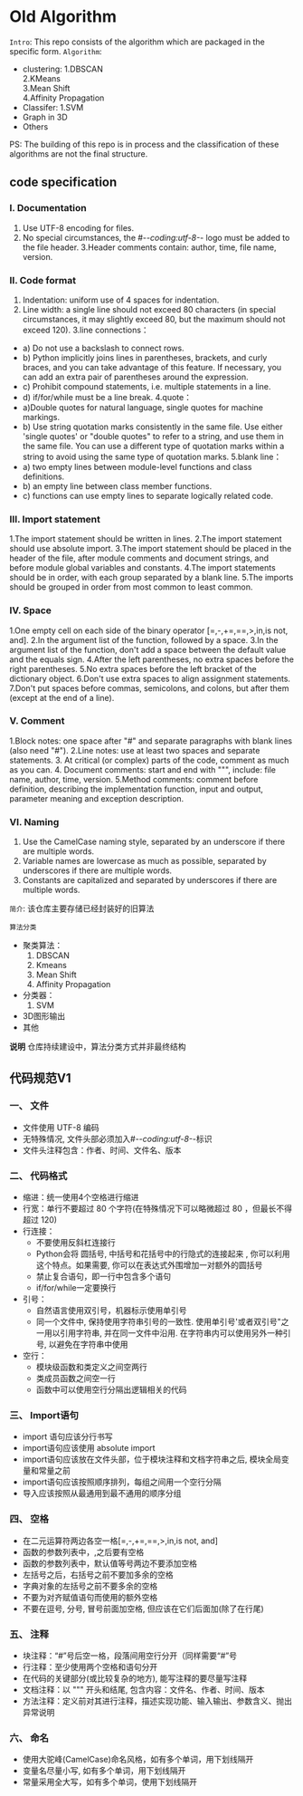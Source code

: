# Old Algorithm

`Intro`: This repo consists of the algorithm which are packaged in the specific form.
`Algorithm`:
+ clustering:
  1.DBSCAN  
  2.KMeans  
  3.Mean Shift  
  4.Affinity Propagation  
+ Classifer:
  1.SVM
+ Graph in 3D
+ Others

PS: The building of this repo is in process and the classification of these algorithms are not the final structure. 

## code specification
### I. Documentation
1. Use UTF-8 encoding for files.
2. No special circumstances, the #-*-coding:utf-8-*- logo must be added to the file header.
3.Header comments contain: author, time, file name, version.
### Ⅱ. Code format
1. Indentation: uniform use of 4 spaces for indentation.
2. Line width: a single line should not exceed 80 characters (in special circumstances, it may slightly exceed 80, but the maximum should not exceed 120).
3.line connections：
+ a) Do not use a backslash to connect rows.
+ b) Python implicitly joins lines in parentheses, brackets, and curly braces, and you can take advantage of this feature. If necessary, you can add an extra pair of parentheses around the expression.
+ c) Prohibit compound statements, i.e. multiple statements in a line.
+ d) if/for/while must be a line break.
4.quote：
+ a)Double quotes for natural language, single quotes for machine markings.
+ b) Use string quotation marks consistently in the same file. Use either 'single quotes' or "double quotes" to refer to a string, and use them in the same file. You can use a different type of quotation marks within a string to avoid using the same type of quotation marks.
5.blank line：
+ a)	two empty lines between module-level functions and class definitions.
+ b)	an empty line between class member functions.
+ c)	functions can use empty lines to separate logically related code.
### Ⅲ. Import statement
1.The import statement should be written in lines.
2.The import statement should use absolute import.
3.The import statement should be placed in the header of the file, after module comments and document strings, and before module global variables and constants.
4.The import statements should be in order, with each group separated by a blank line.
5.The imports should be grouped in order from most common to least common.
### Ⅳ. Space
1.One empty cell on each side of the binary operator [=,-,+=,==,>,in,is not, and].
2.In the argument list of the function, followed by a space.
3.In the argument list of the function, don't add a space between the default value and the equals sign.
4.After the left parentheses, no extra spaces before the right parentheses.
5.No extra spaces before the left bracket of the dictionary object.
6.Don't use extra spaces to align assignment statements.
7.Don't put spaces before commas, semicolons, and colons, but after them (except at the end of a line).
### Ⅴ. Comment
1.Block notes: one space after "#" and separate paragraphs with blank lines (also need "#").
2.Line notes: use at least two spaces and separate statements.
3. At critical (or complex) parts of the code, comment as much as you can.
4. Document comments: start and end with """, include: file name, author, time, version.
5.Method comments: comment before definition, describing the implementation function, input and output, parameter meaning and exception description.
### Ⅵ. Naming
1. Use the CamelCase naming style, separated by an underscore if there are multiple words.
2. Variable names are lowercase as much as possible, separated by underscores if there are multiple words.
3. Constants are capitalized and separated by underscores if there are multiple words.




`简介`: 该仓库主要存储已经封装好的旧算法

`算法分类`
+ 聚类算法：
    1. DBSCAN
    2. Kmeans
    3. Mean Shift
    4. Affinity Propagation
+ 分类器：
    1. SVM
+ 3D图形输出
+ 其他


**说明**
仓库持续建设中，算法分类方式并非最终结构


## 代码规范V1

### 一、	文件
+ 文件使用 UTF-8 编码
+ 无特殊情况, 文件头部必须加入#-*-coding:utf-8-*-标识
+ 文件头注释包含：作者、时间、文件名、版本
### 二、	代码格式
+ 缩进：统一使用4个空格进行缩进
+ 行宽：单行不要超过 80 个字符(在特殊情况下可以略微超过 80 ，但最长不得超过 120)
+ 行连接：
	* 不要使用反斜杠连接行
	* Python会将 圆括号, 中括号和花括号中的行隐式的连接起来 , 你可以利用这个特点。如果需要, 你可以在表达式外围增加一对额外的圆括号
	* 禁止复合语句，即一行中包含多个语句
	* if/for/while一定要换行
+ 引号：
	* 自然语言使用双引号，机器标示使用单引号
	* 同一个文件中, 保持使用字符串引号的一致性. 使用单引号'或者双引号"之一用以引用字符串, 并在同一文件中沿用. 在字符串内可以使用另外一种引号, 以避免在字符串中使用
+ 空行：
	* 模块级函数和类定义之间空两行
	* 类成员函数之间空一行
	* 函数中可以使用空行分隔出逻辑相关的代码
### 三、	Import语句
+ import 语句应该分行书写
+ import语句应该使用 absolute import
+ import语句应该放在文件头部，位于模块注释和文档字符串之后, 模块全局变量和常量之前
+ import语句应该按照顺序排列，每组之间用一个空行分隔
+ 导入应该按照从最通用到最不通用的顺序分组
### 四、	空格
+ 在二元运算符两边各空一格[=,-,+=,==,>,in,is not, and]
+ 函数的参数列表中，,之后要有空格
+ 函数的参数列表中，默认值等号两边不要添加空格
+ 左括号之后，右括号之前不要加多余的空格
+ 字典对象的左括号之前不要多余的空格
+ 不要为对齐赋值语句而使用的额外空格
+ 不要在逗号, 分号, 冒号前面加空格, 但应该在它们后面加(除了在行尾)
### 五、	注释
+ 块注释：“#”号后空一格，段落间用空行分开（同样需要“#”号
+ 行注释：至少使用两个空格和语句分开
+ 在代码的关键部分(或比较复杂的地方), 能写注释的要尽量写注释
+ 文档注释：以 """ 开头和结尾, 包含内容：文件名、作者、时间、版本
+ 方法注释：定义前对其进行注释，描述实现功能、输入输出、参数含义、抛出异常说明
### 六、	命名
+ 使用大驼峰(CamelCase)命名风格，如有多个单词，用下划线隔开
+ 变量名尽量小写, 如有多个单词，用下划线隔开
+ 常量采用全大写，如有多个单词，使用下划线隔开




